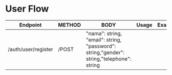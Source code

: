 # User Flow
| Endpoint   |  METHOD    |   BODY  |  Usage  |  Example|   HEADERS  |
|------------|------------|---------|---------|---------|------------|
|/auth/user/register|/POST| "nama": string, "email": string, "password": string,"gender": string,"telephone": string |
